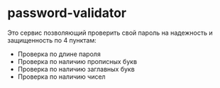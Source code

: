 # password-validator 
Это сервис позволяющий проверить свой пароль на надежность и защищенность по 4 пунктам:

- Проверка по длине пароля
- Проверка по наличию прописных букв
- Проверка по наличию заглавных букв
- Проверка по наличию чисел
